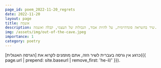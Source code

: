 ```yaml
---
page_id: poem_2022-11-20_regrets
date: 2022-11-20
layout: page
title: אשמה
description: שיר בהשראה סונדהיימית, על להיות אבוד, הגבולות של העצמי, קבלה ואשמה.
img: /assets/img/out-of-the-cave.jpeg
importance: 1
category: poetry
---
```


כרגע אין גרסה בעברית לשיר הזה, אתם מוזמנים לקרוא את [הגרסה האנגלית]({{ page.url | prepend: site.baseurl | remove_first: 'he-il/' }}).

